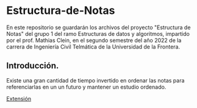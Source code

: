 # Estructura-de-Notas
En este repositorio se guardarán los archivos del proyecto "Estructura de Notas" del grupo 1 del ramo Estructuras de datos y algoritmos, impartido por el prof. Mathias Clein, en el segundo semestre del año 2022 de la carrera de Ingeniería Civil Telmática de la Universidad de la Frontera.

## Introducción.

Existe una gran cantidad de tiempo invertido en ordenar las notas para referenciarlas en un un futuro y mantener un estudio ordenado.

[Extensión](https://marketplace.visualstudio.com/items?itemName=yzhang.markdown-all-in-one)